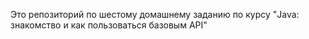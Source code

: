 Это репозиторий по шестому домашнему заданию по курсу "Java: знакомство и как пользоваться базовым API"
